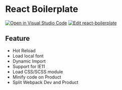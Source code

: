 # React Boilerplate
[![Open in Visual Studio Code](https://open.vscode.dev/badges/open-in-vscode.svg)](https://open.vscode.dev/DungGramer/react-boilerplate)
[![Edit react-boilerplate](https://codesandbox.io/static/img/play-codesandbox.svg)](https://codesandbox.io/s/empty-glitter-9xzq7?fontsize=14&hidenavigation=1&theme=dark)

## Feature
+ Hot Reload
+ Load local font
+ Dynamic Import
+ Support for IE11
+ Load CSS/SCSS module
+ Minify code on Product
+ Split Webpack Dev and Product

